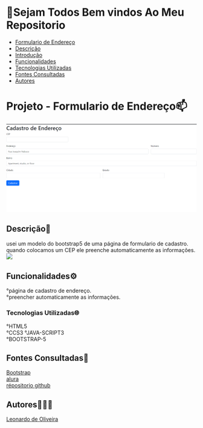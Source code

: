 # 🚀Sejam Todos Bem vindos Ao Meu Repositorio
   - [Formulario de Endereço](#projeto---formulario-de-endere%C3%A7o)  
   - [Descrição](#descri%C3%A7%C3%A3o)  
   - [Introdução](#introdu%C3%A7%C3%A3o)  
   - [Funcionalidades](#funcionalidades)  
   - [Tecnologias Utilizadas](#tecnologias-utilizadas)  
   - [Fontes Consultadas](#fontes-consultadas)  
   - [Autores](#autores)  

# Projeto - Formulario de Endereço📫
![image info](img/capa.png)
   
## Descrição📝
usei um modelo do bootstrap5 de uma página de formulario de cadastro.  
quando colocamos um CEP ele preenche automaticamente as informações. 
<img src="img/CadEndereço.gif" width="55%">

## Funcionalidades⚙️
°página de cadastro de endereço.   
°preencher automaticamente as informações.   

### Tecnologias Utilizadas🌐
°HTML5    
°CCS3
°JAVA-SCRIPT3       
°BOOTSTRAP-5   
## Fontes Consultadas📌
[Bootstrap](https://getbootstrap.com/)     
[alura](https://www.alura.com.br/artigos/escrever-bom-readme)       
[répositorio github](https://gist.github.com/lohhans/f8da0b147550df3f96914d3797e9fb89)    

## Autores🧑🏿‍💻
[Leonardo de Oliveira](https://github.com/leoOliveiraBR)
